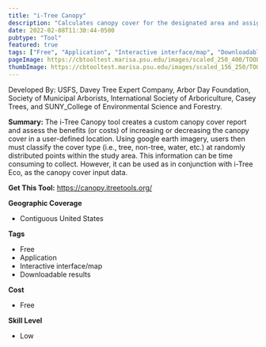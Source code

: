 ```yaml
---
title: "i-Tree Canopy"
description: "Calculates canopy cover for the designated area and assigns benefits to that calculation"
date: 2022-02-08T11:30:44-0500
pubtype: "Tool"
featured: true
tags: ["Free", "Application", "Interactive interface/map", "Downloadable results"]
pageImage: https://cbtooltest.marisa.psu.edu/images/scaled_250_400/TOOLID_57.3_ScreenCapture-1.png
thumbImage: https://cbtooltest.marisa.psu.edu/images/scaled_156_250/TOOLID_57.3_ScreenCapture-1.png
---
```

Developed By: USFS, Davey Tree Expert Company, Arbor Day Foundation, Society of Municipal Arborists, International Society of Arboriculture, Casey Trees, and SUNY_College of Environmental Science and Forestry.

**Summary:** The i-Tree Canopy tool creates a custom canopy cover report and assess the benefits (or costs) of increasing or decreasing the canopy cover in a user-defined location. Using google earth imagery, users then must classify the cover type (i.e., tree, non-tree, water, etc.) at randomly distributed points within the study area. This information can be time consuming to collect. However, it can be used as in conjunction with i-Tree Eco, as the canopy cover input data. 

__**Get This Tool:**__ https://canopy.itreetools.org/

__**Geographic Coverage**__
- Contiguous United States

__**Tags**__
-  Free
-  Application
-  Interactive interface/map
-  Downloadable results

__**Cost**__
- Free

__**Skill Level**__
- Low
